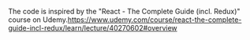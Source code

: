 The code is inspired by the "React - The Complete Guide (incl. Redux)" course on Udemy.https://www.udemy.com/course/react-the-complete-guide-incl-redux/learn/lecture/40270602#overview
